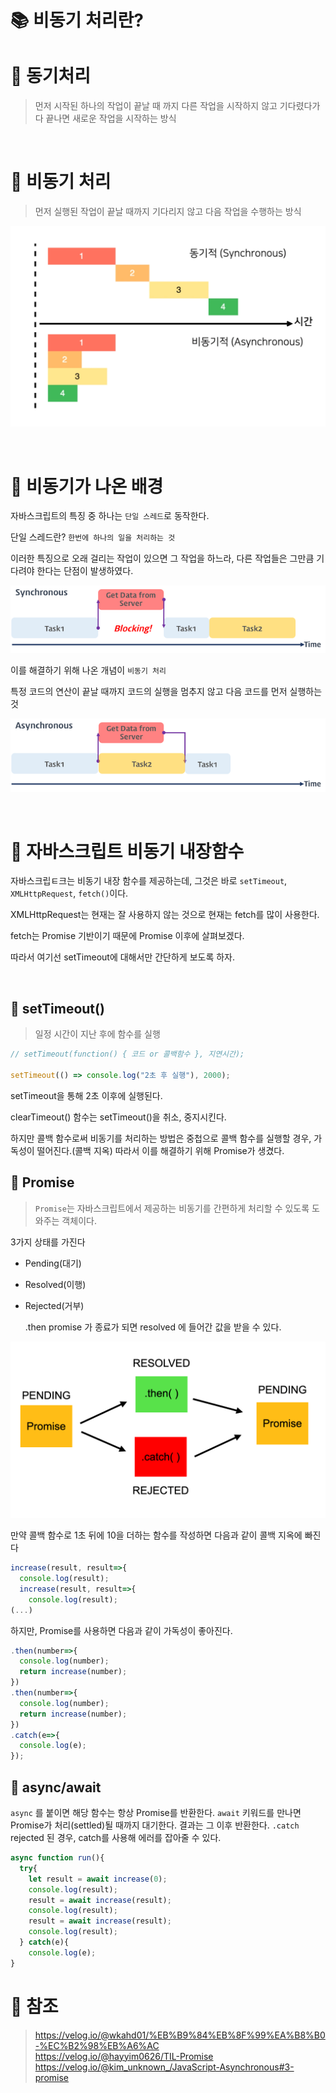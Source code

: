 # 📚 비동기 처리란?

# 📕 동기처리

> 먼저 시작된 하나의 작업이 끝날 때 까지 다른 작업을 시작하지 않고 기다렸다가 다 끝나면 새로운 작업을 시작하는 방식

<br/>

# 📕 비동기 처리

> 먼저 실행된 작업이 끝날 때까지 기다리지 않고 다음 작업을 수행하는 방식

![Alt text](img/image.png)

<br/>

# 📕 비동기가 나온 배경

자바스크립트의 특징 중 하나는 `단일 스레드`로 동작한다.

단일 스레드란? `한번에 하나의 일을 처리하는 것`

이러한 특징으로 오래 걸리는 작업이 있으면 그 작업을 하느라, 다른 작업들은 그만큼 기다려야 한다는 단점이 발생하였다.

![Alt text](image-1.png)

이를 해결하기 위해 나온 개념이 `비동기 처리`

특정 코드의 연산이 끝날 때까지 코드의 실행을 멈추지 않고 다음 코드를 먼저 실행하는 것

![Alt text](image-2.png)

<br/>

# 📕 자바스크립트 비동기 내장함수

자바스크립ㅌ크는 비동기 내장 함수를 제공하는데, 그것은 바로 `setTimeout`, `XMLHttpRequest`, `fetch()`이다.

XMLHttpRequest는 현재는 잘 사용하지 않는 것으로 현재는 fetch를 많이 사용한다.

fetch는 Promise 기반이기 때문에 Promise 이후에 살펴보겠다.

따라서 여기선 setTimeout에 대해서만 간단하게 보도록 하자.

<br/>

## 📖 setTimeout()

> 일정 시간이 지난 후에 함수를 실행

```js
// setTimeout(function() { 코드 or 콜백함수 }, 지연시간);

setTimeout(() => console.log("2초 후 실행"), 2000);
```

setTimeout을 통해 2초 이후에 실행된다.

clearTimeout() 함수는 setTimeout()을 취소, 중지시킨다.

하지만 콜백 함수로써 비동기를 처리하는 방법은 중첩으로 콜백 함수를 실행할 경우, 가독성이 떨어진다.(콜백 지옥) 따라서 이를 해결하기 위해 Promise가 생겼다.

## 📖 Promise

> `Promise`는 자바스크립트에서 제공하는 비동기를 간편하게 처리할 수 있도록 도와주는 객체이다.

3가지 상태를 가진다

-   Pending(대기)
-   Resolved(이행)
-   Rejected(거부)

    .then promise 가 종료가 되면 resolved 에 들어간 값을 받을 수 있다.

![Alt text](image-3.png)

만약 콜백 함수로 1초 뒤에 10을 더하는 함수를 작성하면 다음과 같이 콜백 지옥에 빠진다

```js
increase(result, result=>{
  console.log(result);
  increase(result, result=>{
    console.log(result);
(...)
```

하지만, Promise를 사용하면 다음과 같이 가독성이 좋아진다.

```js
.then(number=>{
  console.log(number);
  return increase(number);
})
.then(number=>{
  console.log(number);
  return increase(number);
})
.catch(e=>{
  console.log(e);
});
```

## 📖 async/await

`async` 를 붙이면 해당 함수는 항상 Promise를 반환한다.
`await` 키워드를 만나면 Promise가 처리(settled)될 때까지 대기한다. 결과는 그 이후 반환한다.
`.catch` rejected 된 경우, catch를 사용해 에러를 잡아줄 수 있다.

```js
async function run(){
  try{
    let result = await increase(0);
    console.log(result);
    result = await increase(result);
    console.log(result);
    result = await increase(result);
    console.log(result);
  } catch(e){
    console.log(e);
}
```

# 📕 참조

> https://velog.io/@wkahd01/%EB%B9%84%EB%8F%99%EA%B8%B0-%EC%B2%98%EB%A6%AC  
> https://velog.io/@hayyim0626/TIL-Promise  
> https://velog.io/@kim_unknown_/JavaScript-Asynchronous#3-promise
